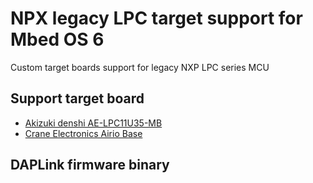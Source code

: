 # NPX legacy LPC target support for Mbed OS 6
Custom target boards support for legacy NXP LPC series MCU

## Support target board

* [Akizuki denshi AE-LPC11U35-MB](http://akizukidenshi.com/catalog/g/gK-12144/)
* [Crane Electronics Airio Base](https://crane-elec.co.jp/products/vol-14_airio-base/)

## DAPLink firmware binary

